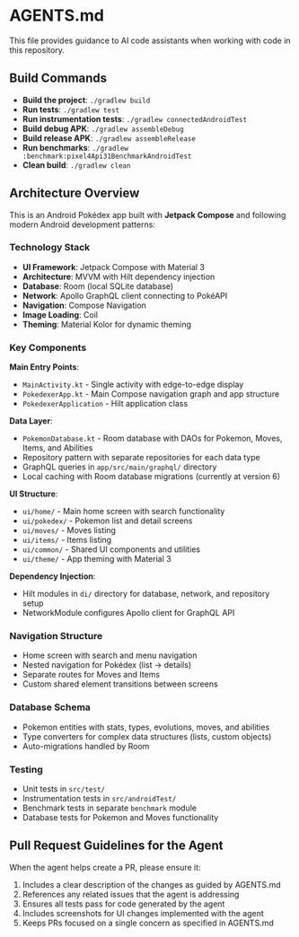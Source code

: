 # AGENTS.md

This file provides guidance to AI code assistants when working with code in this repository.

## Build Commands

- **Build the project**: `./gradlew build`
- **Run tests**: `./gradlew test`
- **Run instrumentation tests**: `./gradlew connectedAndroidTest`
- **Build debug APK**: `./gradlew assembleDebug`
- **Build release APK**: `./gradlew assembleRelease`
- **Run benchmarks**: `./gradlew :benchmark:pixel4Api31BenchmarkAndroidTest`
- **Clean build**: `./gradlew clean`

## Architecture Overview

This is an Android Pokédex app built with **Jetpack Compose** and following modern Android development patterns:

### Technology Stack
- **UI Framework**: Jetpack Compose with Material 3
- **Architecture**: MVVM with Hilt dependency injection
- **Database**: Room (local SQLite database)
- **Network**: Apollo GraphQL client connecting to PokéAPI
- **Navigation**: Compose Navigation
- **Image Loading**: Coil
- **Theming**: Material Kolor for dynamic theming

### Key Components

**Main Entry Points**:
- `MainActivity.kt` - Single activity with edge-to-edge display
- `PokedexerApp.kt` - Main Compose navigation graph and app structure
- `PokedexerApplication` - Hilt application class

**Data Layer**:
- `PokemonDatabase.kt` - Room database with DAOs for Pokemon, Moves, Items, and Abilities
- Repository pattern with separate repositories for each data type
- GraphQL queries in `app/src/main/graphql/` directory
- Local caching with Room database migrations (currently at version 6)

**UI Structure**:
- `ui/home/` - Main home screen with search functionality
- `ui/pokedex/` - Pokemon list and detail screens
- `ui/moves/` - Moves listing
- `ui/items/` - Items listing
- `ui/common/` - Shared UI components and utilities
- `ui/theme/` - App theming with Material 3

**Dependency Injection**:
- Hilt modules in `di/` directory for database, network, and repository setup
- NetworkModule configures Apollo client for GraphQL API

### Navigation Structure
- Home screen with search and menu navigation
- Nested navigation for Pokédex (list → details)
- Separate routes for Moves and Items
- Custom shared element transitions between screens

### Database Schema
- Pokemon entities with stats, types, evolutions, moves, and abilities
- Type converters for complex data structures (lists, custom objects)
- Auto-migrations handled by Room

### Testing
- Unit tests in `src/test/`
- Instrumentation tests in `src/androidTest/`
- Benchmark tests in separate `benchmark` module
- Database tests for Pokemon and Moves functionality

## Pull Request Guidelines for the Agent
When the agent helps create a PR, please ensure it:

1. Includes a clear description of the changes as guided by AGENTS.md
2. References any related issues that the agent is addressing
3. Ensures all tests pass for code generated by the agent
4. Includes screenshots for UI changes implemented with the agent
5. Keeps PRs focused on a single concern as specified in AGENTS.md